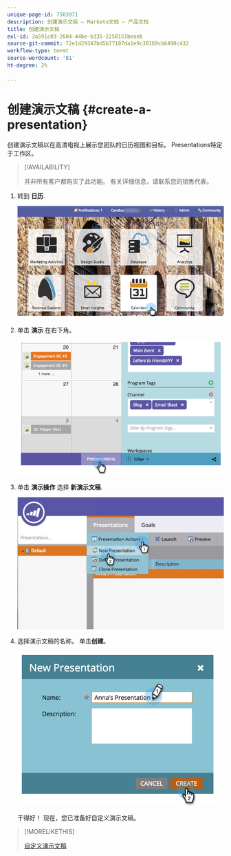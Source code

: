 ```yaml
---
unique-page-id: 7503971
description: 创建演示文稿 — Marketo文档 — 产品文档
title: 创建演示文稿
exl-id: 3a591c03-2604-44be-b335-2258151beaeb
source-git-commit: 72e1d29347bd5b77107da1e9c30169cb6490c432
workflow-type: tm+mt
source-wordcount: '81'
ht-degree: 2%

---
```


# 创建演示文稿 {#create-a-presentation}

创建演示文稿以在高清电视上展示您团队的日历视图和目标。 Presentations特定于工作区。

>[!AVAILABILITY]
>
>
>并非所有客户都购买了此功能。 有关详细信息，请联系您的销售代表。

1. 转到 **日历**.

   ![](assets/2017-05-10-15-30-47.png)

1. 单击 **演示** 在右下角。

   ![](assets/image2015-3-18-12-3a29-3a26.png)

1. 单击 **演示操作** 选择 **新演示文稿**.

   ![](assets/image2015-3-26-12-3a38-3a6.png)

1. 选择演示文稿的名称。 单击&#x200B;**创建**。

   ![](assets/image2015-3-18-12-3a32-3a30.png)

   干得好！ 现在，您已准备好自定义演示文稿。

>[!MORELIKETHIS]
>
>[自定义演示文稿](/help/marketo/product-docs/core-marketo-concepts/marketing-calendar/calendar-hd/customize-a-presentation.md)
